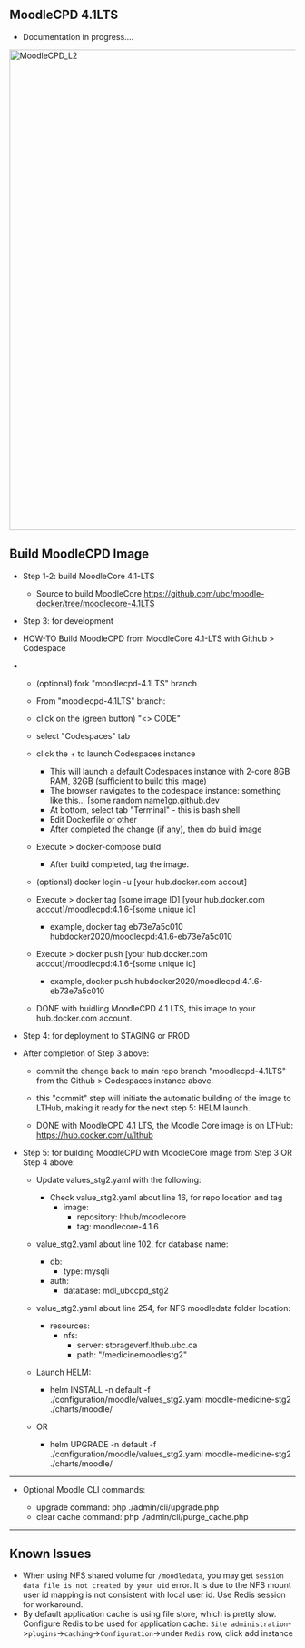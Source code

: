 ## MoodleCPD 4.1LTS 
* Documentation in progress....

<img width="847" alt="MoodleCPD_L2" src="https://github.com/ubc/moodle-docker/assets/86985864/bb61e8a3-866d-4f5e-8a62-1a900e874511">


## Build MoodleCPD Image

* Step 1-2: build MoodleCore 4.1-LTS
  - Source to build MoodleCore https://github.com/ubc/moodle-docker/tree/moodlecore-4.1LTS 


* Step 3: for development 

* HOW-TO Build MoodleCPD from MoodleCore 4.1-LTS with Github > Codespace

* - (optional) fork "moodlecpd-4.1LTS" branch
  - From "moodlecpd-4.1LTS" branch:
  - click on the (green button) "<> CODE"
  - select "Codespaces" tab
  - click the + to launch Codespaces instance
    - This will launch a default Codespaces instance with 2-core 8GB RAM, 32GB (sufficient to build this image)
    - The browser navigates to the codespace instance: something like this... [some random name]gp.github.dev
    - At bottom, select tab "Terminal" - this is bash shell
    - Edit Dockerfile or other
    - After completed the change (if any), then do build image

  - Execute > docker-compose build
    - After build completed, tag the image. 

  - (optional) docker login -u [your hub.docker.com accout]

  - Execute > docker tag [some image ID] [your hub.docker.com accout]/moodlecpd:4.1.6-[some unique id] 
    - example, docker tag eb73e7a5c010 hubdocker2020/moodlecpd:4.1.6-eb73e7a5c010

  - Execute > docker push [your hub.docker.com accout]/moodlecpd:4.1.6-[some unique id]
    - example, docker push hubdocker2020/moodlecpd:4.1.6-eb73e7a5c010

  - DONE with buidling MoodleCPD 4.1 LTS, this image to your hub.docker.com account. 



* Step 4: for deployment to STAGING or PROD

* After completion of Step 3 above:

  - commit the change back to main repo branch "moodlecpd-4.1LTS" from the Github > Codespaces instance above. 

  - this "commit" step will initiate the automatic building of the image to LTHub, making it ready for the next step 5: HELM launch.

  - DONE with MoodleCPD 4.1 LTS, the Moodle Core image is on LTHub: https://hub.docker.com/u/lthub



* Step 5: for building MoodleCPD with MoodleCore image from Step 3 OR Step 4 above:


  - Update values_stg2.yaml with the following:
    - Check value_stg2.yaml about line 16, for repo location and tag
      - image:
        - repository: lthub/moodlecore
        - tag: moodlecore-4.1.6

  - value_stg2.yaml about line 102, for database name: 
    - db:
      - type: mysqli
    - auth:
      - database: mdl_ubccpd_stg2

  - value_stg2.yaml about line 254, for NFS moodledata folder location: 
    - resources:
      - nfs:
        - server: storageverf.lthub.ubc.ca
        - path: "/medicinemoodlestg2"


  - Launch HELM: 

    - helm INSTALL -n default -f ./configuration/moodle/values_stg2.yaml  moodle-medicine-stg2 ./charts/moodle/

  - OR 

    - helm UPGRADE -n default -f ./configuration/moodle/values_stg2.yaml  moodle-medicine-stg2 ./charts/moodle/

-----------------------

* Optional Moodle CLI commands:

  - upgrade command: php ./admin/cli/upgrade.php
  - clear cache command: php ./admin/cli/purge_cache.php

-----------------------

## Known Issues

* When using NFS shared volume for `/moodledata`, you may get `session data file is not created by your uid` error. It is due to the NFS mount user id mapping is not consistent with local user id. Use Redis session for workaround.
* By default application cache is using file store, which is pretty slow. Configure Redis to be used for application cache: `Site administration`->`plugins`->`caching`->`Configuration`->under `Redis` row, click add instance
